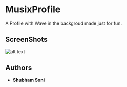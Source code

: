 # MusixProfile
A Profile with Wave in the backgroud made just for fun.

## ScreenShots
![alt text](https://user-images.githubusercontent.com/15217195/37268322-4c6a605c-25eb-11e8-9aa4-32acc889d109.png)

## Authors
* **Shubham Soni** 
